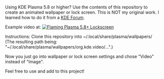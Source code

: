 Using KDE Plasma 5.8 or higher? Use the contents of this repository to create an animated wallpaper or lock screen. This is NOT my original work. I learned how to do it from a [KDE Forum](https://forum.kde.org/viewtopic.php?f=289&t=131783).

Example video at: 
[![Flaming Plasma 5.8+ Lockscreen](https:////i.ytimg.com/vi/T7cHWc-OOvE/hqdefault.jpg)](https://youtu.be/T7cHWc-OOvE)

Instructions:
Clone this repository into ~/.local/share/plasma/wallpapers/ (The resulting path being: "~/.local/share/plasma/wallpapers/org.kde.video/...".)

Now you just go into wallpaper or lock screen settings and chose "Video" instead of "Image".

Feel free to use and add to this project!
